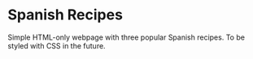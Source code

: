 # Spanish Recipes

Simple HTML-only webpage with three popular Spanish recipes. To be styled with CSS in the future.
